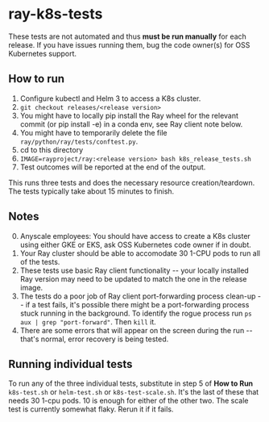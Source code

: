 # ray-k8s-tests

These tests are not automated and thus **must be run manually** for each release.
If you have issues running them, bug the code owner(s) for OSS Kubernetes support.

## How to run
1. Configure kubectl and Helm 3 to access a K8s cluster.
2. `git checkout releases/<release version>`
3. You might have to locally pip install the Ray wheel for the relevant commit (or pip install -e) in a conda env, see Ray client note below.
4. You might have to temporarily delete the file `ray/python/ray/tests/conftest.py`.
5. cd to this directory
6. `IMAGE=rayproject/ray:<release version> bash k8s_release_tests.sh`
7. Test outcomes will be reported at the end of the output.

This runs three tests and does the necessary resource creation/teardown. The tests typically take about 15 minutes to finish.

## Notes
0. Anyscale employees: You should have access to create a K8s cluster using either GKE or EKS, ask OSS Kubernetes code owner if in doubt.
1. Your Ray cluster should be able to accomodate 30 1-CPU pods to run all of the tests.
2. These tests use basic Ray client functionality -- your locally installed Ray version may need to be updated to match the one in the release image.
3. The tests do a poor job of Ray client port-forwarding process clean-up -- if a test fails, it's possible there might be a port-forwarding process stuck running in the background. To identify the rogue process run `ps aux | grep "port-forward"`. Then `kill` it.
4. There are some errors that will appear on the screen during the run -- that's normal, error recovery is being tested.

## Running individual tests
To run any of the three individual tests, substitute in step 5 of **How to Run** `k8s-test.sh` or `helm-test.sh` or `k8s-test-scale.sh`.
It's the last of these that needs 30 1-cpu pods. 10 is enough for either of the other two. The scale test is currently somewhat flaky. Rerun it if it fails.
